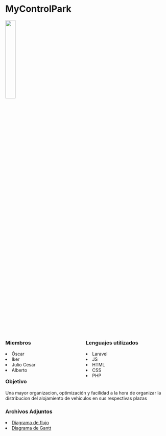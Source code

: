 <h1>MyControlPark</h1>
<img src="https://cdn.discordapp.com/attachments/1232377425753538630/1232385869181223054/logo.png?ex=663b1087&is=6639bf07&hm=5fb3b6108dd39195dfeacde3e65d98b614a01749bd7baf81cd6a62ac5909b1ed&" style="width: 25%;">
<div style="width: 100%;">
    <div style="width: 50%; float: left;">
        <h3>Miembros</h3>
        <li>Óscar</li>
        <li>Iker</li>
        <li>Julio Cesar</li>
        <li>Alberto</li>
    </div>
    <div style="width: 50%; float: left;">
        <h3>Lenguajes utilizados</h3>
            <li>Laravel</li>
            <li>JS</li>
            <li>HTML</li>
            <li>CSS</li>
            <li>PHP</li>
    </div>
</div>
<div>
    <h3>Objetivo</h3>
    <p>Una mayor organizacion, optimización y facilidad a la hora de organizar la distribucion del alojamiento de vehiculos en sus respectivas plazas</p>
</div>
<div>
    <h3>Archivos Adjuntos</h3>
    <li><a href="https://fje-my.sharepoint.com/:b:/g/personal/100006620_joan23_fje_edu1/ETgzvTdIQqZOiHgsr-06q_IBCbwr2FY7xqJCR5Uy1tQj1g?e=OgQZ7P">Diagrama de flujo</a></li>
    <li><a href="https://fje-my.sharepoint.com/:x:/g/personal/100006620_joan23_fje_edu1/EWtvKgsapxRPh6nO94-r3i4BM0to-zOQw42wHO64mejbUw?e=v4Lnhh">Diagrama de Gantt</a></li>
</div>
